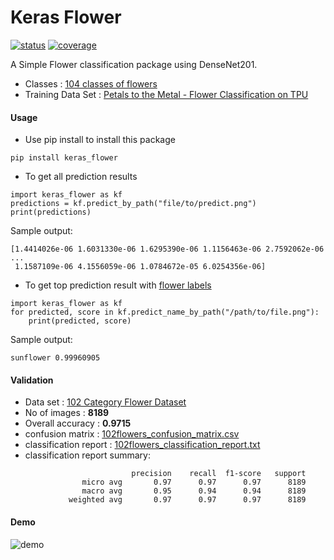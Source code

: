 # Keras Flower

[![status](https://api.travis-ci.com/bhanuchander210/keras_flower.png)](https://travis-ci.com/github/Bhanuchander210/keras_flower) [![coverage](https://img.shields.io/codecov/c/github/bhanuchander210/keras_flower)](https://app.codecov.io/gh/Bhanuchander210/keras_flower)

A Simple Flower classification package using DenseNet201.

- Classes   : [104 classes of flowers](keras_flower_labels.txt)
- Training Data Set : [Petals to the Metal - Flower Classification on TPU](https://www.kaggle.com/c/tpu-getting-started)


#### Usage

- Use pip install to install this package

```
pip install keras_flower
```

- To get all prediction results

```
import keras_flower as kf
predictions = kf.predict_by_path("file/to/predict.png")
print(predictions)
```

Sample output:

```text
[1.4414026e-06 1.6031330e-06 1.6295390e-06 1.1156463e-06 2.7592062e-06
...
 1.1587109e-06 4.1556059e-06 1.0784672e-05 6.0254356e-06]
```


- To get top prediction result with [flower labels](https://github.com/Bhanuchander210/keras_flower/blob/master/keras_flower_labels.txt)

```
import keras_flower as kf
for predicted, score in kf.predict_name_by_path("/path/to/file.png"):
    print(predicted, score)
```

Sample output:


```text
sunflower 0.99960905
```

#### Validation

- Data set : [102 Category Flower Dataset](https://www.robots.ox.ac.uk/~vgg/data/flowers/102/index.html)
- No of images : **8189**
- Overall accuracy : **0.9715**
- confusion matrix : [102flowers_confusion_matrix.csv](https://github.com/Bhanuchander210/keras_flower/blob/master/102flowers_confusion_matrix.csv)
- classification report : [102flowers_classification_report.txt](https://github.com/Bhanuchander210/keras_flower/blob/master/102flowers_classification_report.txt)
- classification report summary:
```text
                           precision    recall  f1-score   support
                micro avg       0.97      0.97      0.97      8189
                macro avg       0.95      0.94      0.94      8189
             weighted avg       0.97      0.97      0.97      8189
```
#### Demo

![demo](https://raw.githubusercontent.com/Bhanuchander210/keras_flower/master/demo.gif)
